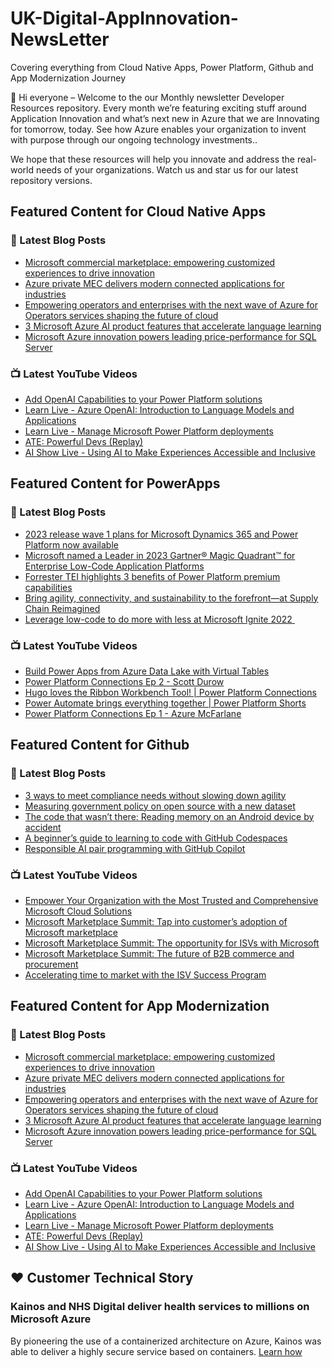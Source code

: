 # UK-Digital-AppInnovation-NewsLetter

Covering everything from Cloud Native Apps, Power Platform, Github and App Modernization Journey

👋 Hi everyone – Welcome to the our Monthly newsletter Developer Resources repository. Every month we’re featuring exciting stuff around Application Innovation and what’s next new in Azure that we are Innovating for tomorrow, today. See how Azure enables your organization to invent with purpose through our ongoing technology investments..


We hope that these resources will help you innovate and address the real-world needs of your organizations. Watch us and star us for our latest repository versions.

## Featured Content for Cloud Native Apps


### 📝 Latest Blog Posts

    
<!-- BLOGCNA:START -->
- [Microsoft commercial marketplace: empowering customized experiences to drive innovation](https://azure.microsoft.com/blog/microsoft-commercial-marketplace-empowering-customized-experiences-to-drive-innovation/)
- [Azure private MEC delivers modern connected applications for industries](https://azure.microsoft.com/blog/azure-private-mec-delivers-modern-connected-applications-for-industries/)
- [Empowering operators and enterprises with the next wave of Azure for Operators services shaping the future of cloud](https://azure.microsoft.com/blog/empowering-operators-and-enterprises-with-the-next-wave-of-azure-for-operators-services-shaping-the-future-of-cloud/)
- [3 Microsoft Azure AI product features that accelerate language learning](https://azure.microsoft.com/blog/3-microsoft-azure-ai-product-features-that-accelerate-language-learning/)
- [Microsoft Azure innovation powers leading price-performance for SQL Server](https://azure.microsoft.com/blog/microsoft-azure-innovation-powers-leading-priceperformance-for-sql-server/)
<!-- BLOGCNA:END -->

### 📺 Latest YouTube Videos

 
<!-- YOUTUBECNA:START -->
- [Add OpenAI Capabilities to your Power Platform solutions](https://www.youtube.com/watch?v=AVK7BUmTGvs)
- [Learn Live - Azure OpenAI: Introduction to Language Models and Applications](https://www.youtube.com/watch?v=J-dETevTkm4)
- [Learn Live - Manage Microsoft Power Platform deployments](https://www.youtube.com/watch?v=dRrXfyaFP20)
- [ATE: Powerful Devs &lpar;Replay&rpar;](https://www.youtube.com/watch?v=a3xeVZzWsCI)
- [AI Show Live - Using AI to Make Experiences Accessible and Inclusive](https://www.youtube.com/watch?v=6nvsGTGnbIQ)
<!-- YOUTUBECNA:END -->

##  Featured Content for PowerApps
### 📝 Latest Blog Posts
<!-- BLOGPOWER:START -->
- [2023 release wave 1 plans for Microsoft Dynamics 365 and Power Platform now available](https://cloudblogs.microsoft.com/dynamics365/bdm/2023/01/25/2023-release-wave-1-plans-for-microsoft-dynamics-365-and-power-platform-now-available/)
- [Microsoft named a Leader in 2023 Gartner® Magic Quadrant™ for Enterprise Low-Code Application Platforms](https://powerapps.microsoft.com/en-us/blog/microsoft-named-a-leader-in-2023-gartner-magic-quadrant-for-enterprise-low-code-application-platforms/)
- [Forrester TEI highlights 3 benefits of Power Platform premium capabilities](https://cloudblogs.microsoft.com/powerplatform/2022/11/28/forrester-tei-highlights-3-benefits-of-power-platform-premium-capabilities/)
- [Bring agility, connectivity, and sustainability to the forefront—at Supply Chain Reimagined](https://cloudblogs.microsoft.com/dynamics365/bdm/2022/10/27/bring-agility-connectivity-and-sustainability-to-the-forefront-at-supply-chain-reimagined/)
- [Leverage low-code to do more with less at Microsoft Ignite 2022 ](https://cloudblogs.microsoft.com/powerplatform/2022/10/12/leverage-low-code-to-do-more-with-less-at-microsoft-ignite-2022/)
<!-- BLOGPOWER:END -->
 ### 📺 Latest YouTube Videos
    
<!-- YOUTUBEPOWER:START -->
- [Build Power Apps from Azure Data Lake with Virtual Tables](https://www.youtube.com/watch?v=avdLVwPgd9Y)
- [Power Platform Connections Ep 2 - Scott Durow](https://www.youtube.com/watch?v=CINlK7F3Nhg)
- [Hugo loves the Ribbon Workbench Tool! | Power Platform Connections](https://www.youtube.com/watch?v=wY1-gVy1Tvg)
- [Power Automate brings everything together | Power Platform Shorts](https://www.youtube.com/watch?v=08XuwzXbxow)
- [Power Platform Connections Ep 1 - Azure McFarlane](https://www.youtube.com/watch?v=owGPLhtw7GU)
<!-- YOUTUBEPOWER:END -->

##  Featured Content for Github
### 📝 Latest Blog Posts
<!-- BLOGGITHUB:START -->
- [3 ways to meet compliance needs without slowing down agility](https://github.blog/2023-02-24-3-ways-to-meet-compliance-needs-without-slowing-down-agility/)
- [Measuring government policy on open source with a new dataset](https://github.blog/2023-02-23-measuring-government-policy-on-open-source-with-a-new-dataset/)
- [The code that wasn&#8217;t there: Reading memory on an Android device by accident](https://github.blog/2023-02-23-the-code-that-wasnt-there-reading-memory-on-an-android-device-by-accident/)
- [A beginner&#8217;s guide to learning to code with GitHub Codespaces](https://github.blog/2023-02-22-a-beginners-guide-to-learning-to-code-with-github-codespaces/)
- [Responsible AI pair programming with GitHub Copilot](https://github.blog/2023-02-22-responsible-ai-pair-programming-with-github-copilot/)
<!-- BLOGGITHUB:END -->
### 📺 Latest YouTube Videos
<!-- YOUTUBEGITHUB:START -->
- [Empower Your Organization with the Most Trusted and Comprehensive Microsoft Cloud Solutions](https://www.youtube.com/watch?v=r0NhSsmSy2c)
- [Microsoft Marketplace Summit: Tap into customer’s adoption of Microsoft marketplace](https://www.youtube.com/watch?v=v6i2H0vi-8k)
- [Microsoft Marketplace Summit: The opportunity for ISVs with Microsoft](https://www.youtube.com/watch?v=7qs2uqN7OpE)
- [Microsoft Marketplace Summit: The future of B2B commerce and procurement](https://www.youtube.com/watch?v=s0-drzIS8_g)
- [Accelerating time to market with the ISV Success Program](https://www.youtube.com/watch?v=XElK3Nc_7Kk)
<!-- YOUTUBEGITHUB:END -->
##  Featured Content for App Modernization
### 📝 Latest Blog Posts
<!-- BLOGAPPMOD:START -->
- [Microsoft commercial marketplace: empowering customized experiences to drive innovation](https://azure.microsoft.com/blog/microsoft-commercial-marketplace-empowering-customized-experiences-to-drive-innovation/)
- [Azure private MEC delivers modern connected applications for industries](https://azure.microsoft.com/blog/azure-private-mec-delivers-modern-connected-applications-for-industries/)
- [Empowering operators and enterprises with the next wave of Azure for Operators services shaping the future of cloud](https://azure.microsoft.com/blog/empowering-operators-and-enterprises-with-the-next-wave-of-azure-for-operators-services-shaping-the-future-of-cloud/)
- [3 Microsoft Azure AI product features that accelerate language learning](https://azure.microsoft.com/blog/3-microsoft-azure-ai-product-features-that-accelerate-language-learning/)
- [Microsoft Azure innovation powers leading price-performance for SQL Server](https://azure.microsoft.com/blog/microsoft-azure-innovation-powers-leading-priceperformance-for-sql-server/)
<!-- BLOGAPPMOD:END -->
### 📺 Latest YouTube Videos
<!-- YOUTUBEAPPMOD:START -->
- [Add OpenAI Capabilities to your Power Platform solutions](https://www.youtube.com/watch?v=AVK7BUmTGvs)
- [Learn Live - Azure OpenAI: Introduction to Language Models and Applications](https://www.youtube.com/watch?v=J-dETevTkm4)
- [Learn Live - Manage Microsoft Power Platform deployments](https://www.youtube.com/watch?v=dRrXfyaFP20)
- [ATE: Powerful Devs &lpar;Replay&rpar;](https://www.youtube.com/watch?v=a3xeVZzWsCI)
- [AI Show Live - Using AI to Make Experiences Accessible and Inclusive](https://www.youtube.com/watch?v=6nvsGTGnbIQ)
<!-- YOUTUBEAPPMOD:END -->


## ♥️ Customer Technical Story 

### Kainos and NHS Digital deliver health services to millions on Microsoft Azure

By pioneering the use of a containerized architecture on Azure, Kainos was able to deliver a highly secure service based on containers. [Learn how](https://customers.microsoft.com/en-us/story/1368348549535774520-kainos-and-nhs-digital-deliver-health-services-to-millions-on-microsoft-azure)

